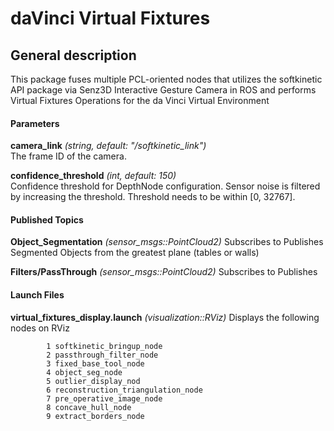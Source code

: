 daVinci Virtual Fixtures
===================================

General description
---------------------
This package fuses multiple PCL-oriented nodes that utilizes the softkinetic API package via Senz3D Interactive Gesture Camera
in ROS and performs Virtual Fixtures Operations for the da Vinci Virtual Environment 



#### Parameters
**camera_link** *(string, default: "/softkinetic_link")*   
 The frame ID of the camera.

**confidence_threshold** *(int, default: 150)*   
 Confidence threshold for DepthNode configuration.
 Sensor noise is filtered by increasing the threshold.
 Threshold needs to be within [0, 32767].


#### Published Topics


**Object_Segmentation** *(sensor_msgs::PointCloud2)*
 Subscribes to 
 Publishes Segmented Objects from the greatest plane (tables or walls)

**Filters/PassThrough** *(sensor_msgs::PointCloud2)*
  Subscribes to 
  Publishes 

#### Launch Files
**virtual_fixtures_display.launch** *(visualization::RViz)*
  Displays the following nodes on RViz

			1 softkinetic_bringup_node
			2 passthrough_filter_node
			3 fixed_base_tool_node
			4 object_seg_node
			5 outlier_display_nod
			6 reconstruction_triangulation_node
			7 pre_operative_image_node
			8 concave_hull_node
			9 extract_borders_node
 
 


			

